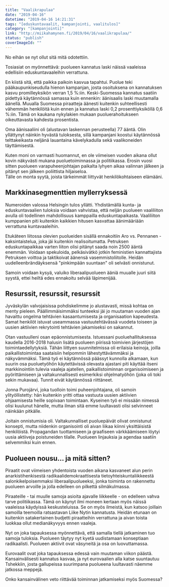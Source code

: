 ```yaml
---
title: "Vaalikrapulaa"
date: "2019-04-16"
datetime: "2019-04-16 14:21:31"
tags: "[eduskuntavaalit, kampanjointi, vaalitulos]"
category: "[kampanjointi]"
link: "http://miikahamynen.fi/2019/04/16/vaalikrapulaa/"
status: "publish"
coverImageId: ""
---
```


No eihän se nyt ollut sitä mitä odotettiin.

Tosiasiat on myönnettävä: puolueen kannatus laski näissä vaaleissa edellisiin eduskuntavaaleihin verrattuna.

En kiistä sitä, että paikka paikoin kasvua tapahtui. Puolue teki pääkaupunkiseudulla hienon kampanjan, josta osoituksena on kannatuksen kasvu promilleyksikön verran 1,5 %:iin. Keski-Suomessa kannatus saatiin pidettyä käytännössä samassa kuin ennenkin: äänisaalis laski muutamalla äänellä. Muualla Suomessa piraatteja äänesti kuitenkin suhteellisesti vähemmän henkilöitä kuin ennen ja kannatus laski 0,2 prosenttiyksiköllä 0,6 %:iin. Tämä on kaukana nykylakien mukaan puoluerahoitukseen oikeuttavasta kahdesta prosentista.

Oma äänisaaliini oli (alustavan laskennan perusteella) 77 ääntä. Olin yllättynyt näinkin hyvästä tuloksesta, sillä kampanjani koostui käytännössä telttakeikasta neljänä lauantaina kävelykadulla sekä vaalikoneiden täyttämisestä.

Kuten moni on varmasti huomannut, en ole viimeisen vuoden aikana ollut kovin näkyvästi mukana puoluetoiminnassa ja politiikassa. Erosin vuosi sitten puolueen varapuheenjohtajan paikalta lyhyen aikaa valinnan jälkeen ja pitänyt sen jälkeen poliittista hiljaiseloa.  
Tälle on monta syytä, joista tärkeimmät liittyvät henkilökohtaiseen elämääni.

## Markkinasegmenttien myllerryksessä

Numeroiden valossa Helsingin tulos yllätti. Yhdistämällä kunta- ja eduskuntavaalien tuloksia voidaan vahvistaa, että neljän puolueen vaaliliiton avulla oli todellinen mahdollisuus kamppailla eduskuntapaikasta. Vaaliliiton kumppanien piti kuitenkin kaikkien hitusen kasvattaa äänimääriään verrattuna kuntavaaleihin.

Etukäteen liitossa olevien puolueiden sisällä ennakoitiin Aro vs. Pennanen -kaksintaistelua, joka jäi kuitenkin realisoitumatta. Petruksen eduskuntapaikkaa varten liiton olisi pitänyt saada noin 2500 ääntä enemmän. Voidaan spekuloida, pelkäsivätkö jotkin feministien kannattajista Petruksen voittoa ja taktikoivat äänensä vasemmistoliitolle. Heidän uudelleenbrändäyksensä "pinkimpään suuntaan" oli selvästi onnistunut.

Samoin voidaan kysyä, valuiko liberaalipuolueen ääniä muualle juuri siitä syystä, ettei heiltä edes ennakoitu selvää läpimenijää.

## Resurssit, resurssit, resurssit

Jyväskylän valvojaisissa pohdiskelimme jo alustavasti, missä kohtaa on menty pieleen. Päällimmäisimmäksi tunteeksi jäi jo muutaman vuoden ajan havaittu ongelma tehtävien kasaantumisesta ja organisaation kapeudesta. Samat henkilöt istuvat useammassa vastuutehtävässä vuodeta toiseen ja uusien aktiivien rekrytointi tehtävien jakamiseksi on sakannut.

Otan vastuulleni osan epäonnistumisesta. Istuessani puoluehallituksessa kaudella 2016-2018 halusin lisätä puolueen piirissä toimivien järjestöjen toimintaedellytyksiä. Tähän liittyen suunnitelmissa oli erilaisia keinoja, joilla paikallistoimintaa saataisiin helpommin lähestyttävämmäksi ja näkyvämmäksi. Tämä työ ei käytännössä päässyt kunnolla alkamaan, kun suurin osa puoluetyöhön käytettävissä olevasta ajastani piti käyttää itseni markkinointiin tulevia vaaleja ajatellen, paikallistoiminnan organisoimiseen ja pyörittämiseen ja valtakunnallisesti esimerkiksi ohjelmatyöhön (joka oli toki sekin mukavaa). Tunnit eivät käytännössä riittäneet.

Jonna Purojärvi, joka tuolloin toimi puheenjohtajana, oli samoin ylityöllistetty: hän kuitenkin yritti ottaa vastuuta uusien aktiivien ohjaamisesta heille sopivaan toimintaan. Kyseinen työ ei missään nimessä olisi kuulunut hänelle, mutta ilman sitä emme luultavasti olisi selvinneet näinkään pitkälle.

Joitain onnistumisia oli. Valtakunnalliset puoluepäivät olivat onnistunut konsepti, mutta niidenkin organisointi oli aivan liikaa kiinni yksittäisistä henkilöistä. Propagandan tuottamiseen ja graafiseen värkkäämiseen löytyi uusia aktiiveja poistuneiden tilalle. Puolueen linjauksia ja agendaa saatiin selvemmiksi kuin ennen.

## Puolueen nousu... ja mitä sitten?

Piraatit ovat viimeisen yhdentoista vuoden aikana kasvaneet alun perin anarkistihenkisestä radikaalidemokraattisesta tietoyhteiskuntaliikkeestä salonkikelpoisemmaksi liberaalipuolueeksi, jonka toiminta on rakennettu puolueen arvoille ja jolla edelleen on pilkettä silmäkulmassa.

Piraateille - tai muulle samoja asioita ajavalle liikkeelle - on edelleen vahva tarve politiikassa. Tämä on käynyt ilmi moneen kertaan myös näissä vaaleissa käydyissä keskusteluissa. Se on myös ilmeistä, kun katsoo joillain samoilla teemoilla ratsastavan Liike Nytin kannatusta. Heidän etunaan on kuitenkin satakertainen budjetti piraatteihin verrattuna ja aivan toista luokkaa ollut medianäkyvyys ennen vaaleja.

Nyt on joka tapauksessa myönnettävä, että samalla tiellä jatkaminen tuo samoja tuloksia. Puolueen täytyy nyt kyetä uudistamaan konseptiaan radikaalisti. Puolueen aktiivit ovat väsyneitä ja osa on luovuttamassa.

Eurovaalit ovat joka tapauksessa edessä vain muutaman viikon päästä. Kansainvälisesti kannatus kasvaa, ja nyt eurovaalien alla katse suuntautuu Tshekkiin, josta gallupeissa suurimpana puolueena luultavasti näemme jatkossa meppejä.

Onko kansainvälinen veto riittävää toiminnan jatkamiseksi myös Suomessa?
